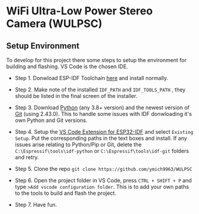 # WiFi Ultra-Low Power Stereo Camera (WULPSC)

## Setup Environment
To develop for this project there some steps to setup the environment for building and flashing. VS Code is the chosen IDE.

  - Step 1. Donwload ESP-IDF Toolchain [here](https://docs.espressif.com/projects/esp-idf/en/latest/esp32/get-started/windows-setup.html) and install normally.

 - Step 2. Make note of the installed `IDF_PATH` and `IDF_TOOLS_PATH` , they should be listed in the final screen of the installer.

 - Step 3. Download [Python](https://www.python.org/downloads/) (any 3.8+ version) and the newest version of [Git](https://git-scm.com/downloads) (using 2.43.0). This to handle some issues with IDF donwloading it's own Python and Git versions.

 - Step 4. Setup the [VS Code Extension for ESP32-IDF](https://github.com/espressif/vscode-esp-idf-extension/blob/master/docs/tutorial/install.md) and select `Existing Setup`. Put the corresponding paths in the text boxes and install. If any issues arise relating to Python/Pip or Git, delete the `C:\Espressif\tools\idf-python` or `C:\Espressif\tools\idf-git` folders and retry.

 - Step 5. Clone the repo `git clone https://github.com/ymich9963/WULPSC`

 - Step 6. Open the project folder in VS Code, press `CTRL + SHIFT + P` and type `>Add vscode configuration folder`. This is to add your own paths to the tools to build and flash the project.

 - Step 7. Have fun.